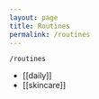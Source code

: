 ```yaml
---
layout: page
title: Routines
permalink: /routines
---
```


`/routines`

- [[daily]]
- [[skincare]]


<style>
  .wrapper {
    max-width: 58em;
  }
</style>